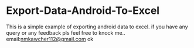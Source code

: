 # Export-Data-Android-To-Excel
This is a simple example of exporting android data to excel. if you have any query or any feedback pls feel free to knock me.. email:nmkawcher112@gmail.com 
ok

